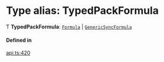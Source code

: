 # Type alias: TypedPackFormula

Ƭ **TypedPackFormula**: [`Formula`](Formula.md) \| [`GenericSyncFormula`](GenericSyncFormula.md)

#### Defined in

[api.ts:420](https://github.com/coda/packs-sdk/blob/main/api.ts#L420)
